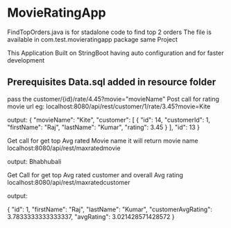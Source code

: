 # MovieRatingApp
FindTopOrders.java is for stadalone code to find top 2 orders 
The file is available in com.test.movieratingapp package same Project 

This Application Built on StringBoot having auto configuration and for faster development

Prerequisites Data.sql added in resource folder
-----------------------------------------------------------------
pass the customer/{id}/rate/4.45?movie="movieName"
Post call for rating movie url
eg:
localhost:8080/api/rest/customer/1/rate/3.45?movie=Kite

output:
{
    "movieName": "Kite",
    "customer": [
        {
            "id": 14,
            "customerId": 1,
            "firstName": "Raj",
            "lastName": "Kumar",
            "rating": 3.45
        }
    ],
    "id": 13
}



Get call for get top Avg rated  Movie name it will return movie name 
localhost:8080/api/rest/maxratedmovie

output: Bhabhubali

Get Call for get top Avg rated customer and overall Avg rating
localhost:8080/api/rest/maxratedcustomer

output: 

{
    "id": 1,
    "firstName": "Raj",
    "lastName": "Kumar",
    "customerAvgRating": 3.7833333333333337,
    "avgRating": 3.021428571428572
}

